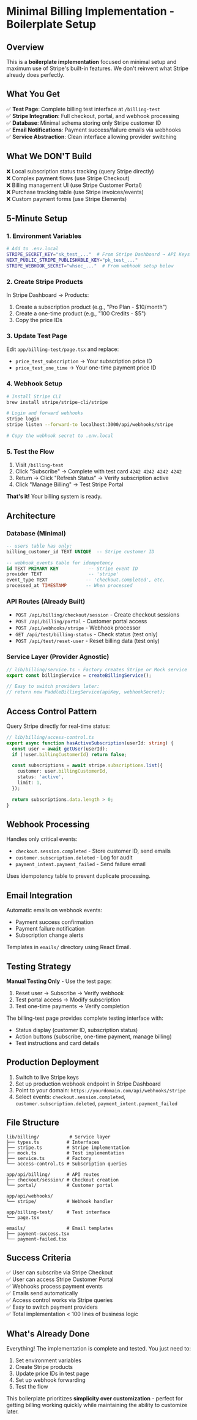 # Minimal Billing Implementation - Boilerplate Setup

## Overview

This is a **boilerplate implementation** focused on minimal setup and maximum use of Stripe's built-in features. We don't reinvent what Stripe already does perfectly.

## What You Get

✅ **Test Page**: Complete billing test interface at `/billing-test`  
✅ **Stripe Integration**: Full checkout, portal, and webhook processing  
✅ **Database**: Minimal schema storing only Stripe customer ID  
✅ **Email Notifications**: Payment success/failure emails via webhooks  
✅ **Service Abstraction**: Clean interface allowing provider switching

## What We DON'T Build

❌ Local subscription status tracking (query Stripe directly)  
❌ Complex payment flows (use Stripe Checkout)  
❌ Billing management UI (use Stripe Customer Portal)  
❌ Purchase tracking table (use Stripe invoices/events)  
❌ Custom payment forms (use Stripe Elements)

## 5-Minute Setup

### 1. Environment Variables

```bash
# Add to .env.local
STRIPE_SECRET_KEY="sk_test_..."  # From Stripe Dashboard → API Keys
NEXT_PUBLIC_STRIPE_PUBLISHABLE_KEY="pk_test_..."
STRIPE_WEBHOOK_SECRET="whsec_..."  # From webhook setup below
```

### 2. Create Stripe Products

In Stripe Dashboard → Products:

1. Create a subscription product (e.g., "Pro Plan - $10/month")
2. Create a one-time product (e.g., "100 Credits - $5")
3. Copy the price IDs

### 3. Update Test Page

Edit `app/billing-test/page.tsx` and replace:

- `price_test_subscription` → Your subscription price ID
- `price_test_one_time` → Your one-time payment price ID

### 4. Webhook Setup

```bash
# Install Stripe CLI
brew install stripe/stripe-cli/stripe

# Login and forward webhooks
stripe login
stripe listen --forward-to localhost:3000/api/webhooks/stripe

# Copy the webhook secret to .env.local
```

### 5. Test the Flow

1. Visit `/billing-test`
2. Click "Subscribe" → Complete with test card `4242 4242 4242 4242`
3. Return → Click "Refresh Status" → Verify subscription active
4. Click "Manage Billing" → Test Stripe Portal

**That's it!** Your billing system is ready.

## Architecture

### Database (Minimal)

```sql
-- users table has only:
billing_customer_id TEXT UNIQUE  -- Stripe customer ID

-- webhook_events table for idempotency
id TEXT PRIMARY KEY           -- Stripe event ID
provider TEXT                 -- 'stripe'
event_type TEXT              -- 'checkout.completed', etc.
processed_at TIMESTAMP       -- When processed
```

### API Routes (Already Built)

- `POST /api/billing/checkout/session` - Create checkout sessions
- `POST /api/billing/portal` - Customer portal access
- `POST /api/webhooks/stripe` - Webhook processor
- `GET /api/test/billing-status` - Check status (test only)
- `POST /api/test/reset-user` - Reset billing data (test only)

### Service Layer (Provider Agnostic)

```typescript
// lib/billing/service.ts - Factory creates Stripe or Mock service
export const billingService = createBillingService();

// Easy to switch providers later:
// return new PaddleBillingService(apiKey, webhookSecret);
```

## Access Control Pattern

Query Stripe directly for real-time status:

```typescript
// lib/billing/access-control.ts
export async function hasActiveSubscription(userId: string) {
  const user = await getUser(userId);
  if (!user.billingCustomerId) return false;

  const subscriptions = await stripe.subscriptions.list({
    customer: user.billingCustomerId,
    status: 'active',
    limit: 1,
  });

  return subscriptions.data.length > 0;
}
```

## Webhook Processing

Handles only critical events:

- `checkout.session.completed` - Store customer ID, send emails
- `customer.subscription.deleted` - Log for audit
- `payment_intent.payment_failed` - Send failure email

Uses idempotency table to prevent duplicate processing.

## Email Integration

Automatic emails on webhook events:

- Payment success confirmation
- Payment failure notification
- Subscription change alerts

Templates in `emails/` directory using React Email.

## Testing Strategy

**Manual Testing Only** - Use the test page:

1. Reset user → Subscribe → Verify webhook
2. Test portal access → Modify subscription
3. Test one-time payments → Verify completion

The billing-test page provides complete testing interface with:

- Status display (customer ID, subscription status)
- Action buttons (subscribe, one-time payment, manage billing)
- Test instructions and card details

## Production Deployment

1. Switch to live Stripe keys
2. Set up production webhook endpoint in Stripe Dashboard
3. Point to your domain: `https://yourdomain.com/api/webhooks/stripe`
4. Select events: `checkout.session.completed`, `customer.subscription.deleted`, `payment_intent.payment_failed`

## File Structure

```
lib/billing/           # Service layer
├── types.ts          # Interfaces
├── stripe.ts         # Stripe implementation
├── mock.ts           # Test implementation
├── service.ts        # Factory
└── access-control.ts # Subscription queries

app/api/billing/      # API routes
├── checkout/session/ # Checkout creation
└── portal/           # Customer portal

app/api/webhooks/
└── stripe/           # Webhook handler

app/billing-test/     # Test interface
└── page.tsx

emails/               # Email templates
├── payment-success.tsx
└── payment-failed.tsx
```

## Success Criteria

✅ User can subscribe via Stripe Checkout  
✅ User can access Stripe Customer Portal  
✅ Webhooks process payment events  
✅ Emails send automatically  
✅ Access control works via Stripe queries  
✅ Easy to switch payment providers  
✅ Total implementation < 100 lines of business logic

## What's Already Done

Everything! The implementation is complete and tested. You just need to:

1. Set environment variables
2. Create Stripe products
3. Update price IDs in test page
4. Set up webhook forwarding
5. Test the flow

This boilerplate prioritizes **simplicity over customization** - perfect for getting billing working quickly while maintaining the ability to customize later.
